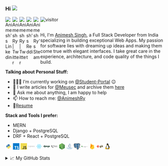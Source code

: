 ### Hi <img src="https://media.giphy.com/media/hvRJCLFzcasrR4ia7z/giphy.gif" width="25px">

<a href="https://www.linkedin.com/in/AnimeshRy">
  <img align="left" alt="Animesh's Linkedin" width="22px" src="https://cdn.jsdelivr.net/npm/simple-icons@v3/icons/linkedin.svg" />
</a>
<a href="https://github.com/AnimeshRy">
  <img align="left" alt="AnimeshRy | Twitter" width="22px" src="https://cdn.jsdelivr.net/npm/simple-icons@v3/icons/github.svg" />
</a>
<a href="https://twitter.com/AnimeshRy">
  <img align="left" alt="AnimeshRy | Twitter" width="22px" src="https://cdn.jsdelivr.net/npm/simple-icons@v3/icons/twitter.svg" />
</a>
<a href="https://www.reddit.com/user/AnimeshRy/">
  <img align="left" alt="Animesh's Reddit" width="22px" src="https://cdn.jsdelivr.net/npm/simple-icons@v3/icons/reddit.svg" />
</a>
<a href="https://steamcommunity.com/id/absoluteerastone">
  <img align="left" alt="AnimeshRy's Steam" width="22px" src="https://cdn.jsdelivr.net/npm/simple-icons@3.12.2/icons/steam.svg" />
</a>

![visitor](https://visitor-badge.glitch.me/badge?page_id=AnimeshRy.AnimeshRy) 
<br/>
<br/>

Hi, I'm [Animesh Singh](https://iamanimesh.tech/), a Full Stack Developer from India specializing in building exceptional Web Apps. My passion for software lies with dreaming up ideas and making them come true with elegant interfaces. I take great care in the experience, architecture, and code quality of the things I build.

<!-- ![Alt Text](page.gif) -->

**Talking about Personal Stuff:**

- 👨🏽‍💻 I’m currently working on [@Student-Portal](https://github.com/tsg-asya/student-portal) 😉
- 🌱 I write articles for [@Meusec](https://www.meusec.com/) and archive them [here](https://animeshry.github.io/blog/)
- 💬 Ask me about anything, I am happy to help
- 📫 How to reach me: [@AnimeshRy](https://twitter.com/AnimeshRy)
- 📝[Resume](https://iamanimesh.tech/resume.pdf)

**Stack and Tools I prefer:**  

- MERN
- Django + PostgreSQL
- DRF + React + PostgreSQL

<code><img height="20" src="https://raw.githubusercontent.com/github/explore/80688e429a7d4ef2fca1e82350fe8e3517d3494d/topics/python/python.png"></code>
<code><img height="20" src="https://raw.githubusercontent.com/github/explore/80688e429a7d4ef2fca1e82350fe8e3517d3494d/topics/typescript/typescript.png"></code>
<code><img height="20" src="https://raw.githubusercontent.com/github/explore/80688e429a7d4ef2fca1e82350fe8e3517d3494d/topics/javascript/javascript.png"></code>
<code><img height="20" src="https://raw.githubusercontent.com/github/explore/80688e429a7d4ef2fca1e82350fe8e3517d3494d/topics/express/express.png"></code>
<code><img height="20" src="https://raw.githubusercontent.com/github/explore/80688e429a7d4ef2fca1e82350fe8e3517d3494d/topics/react/react.png"></code>
<code><img height="20" src="https://raw.githubusercontent.com/github/explore/80688e429a7d4ef2fca1e82350fe8e3517d3494d/topics/django/django.png"></code>
<code><img height="20" src="https://raw.githubusercontent.com/github/explore/80688e429a7d4ef2fca1e82350fe8e3517d3494d/topics/flask/flask.png"></code>
<code><img height="20" src="https://raw.githubusercontent.com/github/explore/80688e429a7d4ef2fca1e82350fe8e3517d3494d/topics/nodejs/nodejs.png"></code>
<code><img height="20" src="https://raw.githubusercontent.com/github/explore/80688e429a7d4ef2fca1e82350fe8e3517d3494d/topics/c/c.png"></code>
<code><img height="20" src="https://raw.githubusercontent.com/github/explore/80688e429a7d4ef2fca1e82350fe8e3517d3494d/topics/postgresql/postgresql.png"></code>
<code><img height="20" src="https://raw.githubusercontent.com/github/explore/80688e429a7d4ef2fca1e82350fe8e3517d3494d/topics/mongodb/mongodb.png"></code>
<code><img height="20" src="https://raw.githubusercontent.com/github/explore/80688e429a7d4ef2fca1e82350fe8e3517d3494d/topics/firebase/firebase.png"></code>
<code><img height="20" src="https://raw.githubusercontent.com/github/explore/80688e429a7d4ef2fca1e82350fe8e3517d3494d/topics/git/git.png"></code>
<code><img height="20" src="https://raw.githubusercontent.com/github/explore/80688e429a7d4ef2fca1e82350fe8e3517d3494d/topics/linux/linux.png"></code>



<details>
<summary>📈 My GitHub Stats</summary>

<p>
</br> <img src="https://github-readme-stats.vercel.app/api?username=AnimeshRy&show_icons=true&theme=gruvbox" alt="AnimeshRy stats"/>
</details>
